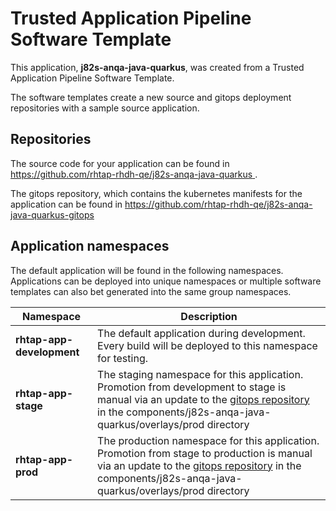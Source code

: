 # Trusted Application Pipeline Software Template

This application, **j82s-anqa-java-quarkus**, was created from a Trusted Application Pipeline Software Template.

The software templates create a new source and gitops deployment repositories with a sample source application. 

## Repositories

The source code for your application can be found in [https://github.com/rhtap-rhdh-qe/j82s-anqa-java-quarkus ](https://github.com/rhtap-rhdh-qe/j82s-anqa-java-quarkus ).
 
The gitops repository, which contains the kubernetes manifests for the application can be found in 
[https://github.com/rhtap-rhdh-qe/j82s-anqa-java-quarkus-gitops ](https://github.com/rhtap-rhdh-qe/j82s-anqa-java-quarkus-gitops ) 

## Application namespaces 

The default application will be found in the following namespaces. Applications can be deployed into unique namespaces or multiple software templates can also bet generated into the same group namespaces.  

|  Namespace   |  Description   |  
| -------- | -------- |   
| **rhtap-app-development** | The default application during development. Every build will be deployed to this namespace for testing. | 
| **rhtap-app-stage** | The staging namespace for this application. Promotion from development to stage is manual via an update to the [gitops repository](https://github.com/rhtap-rhdh-qe/j82s-anqa-java-quarkus-gitops ) in the components/j82s-anqa-java-quarkus/overlays/prod directory |  
| **rhtap-app-prod** | The production namespace for this application. Promotion from stage to production is manual via an update to the [gitops repository](https://github.com/rhtap-rhdh-qe/j82s-anqa-java-quarkus-gitops ) in the components/j82s-anqa-java-quarkus/overlays/prod directory | 